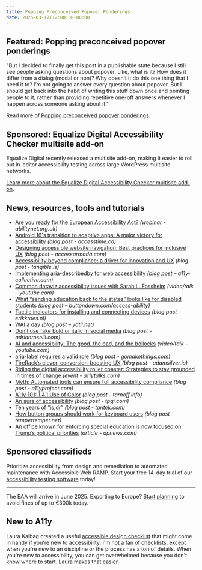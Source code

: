 ```yaml
---
title: Popping Preconceived Popover Ponderings
date: 2025-03-17T12:00:08+00:00
---
```


## Featured: Popping preconceived popover ponderings

"But I decided to finally get this post in a publishable state because I still see people asking questions about popover. Like, what is it? How does it differ from a dialog (modal or non)? Why doesn’t it do this one thing that I need it to? I’m not going to answer every question about popover. But I should get back into the habit of writing this stuff down once and pointing people to it, rather than providing repetitive one-off answers whenever I happen across someone asking about it."

Read more of [Popping preconceived popover ponderings](https://www.scottohara.me/blog/2025/03/14/popovers.html).

## Sponsored: Equalize Digital Accessibility Checker multisite add-on

Equalize Digital recently released a multisite add-on, making it easier to roll out in-editor accessibility testing across large WordPress multisite networks.

[Learn more about the Equalize Digital Accessibility Checker multisite add-on](https://equalizedigital.com/accessibility-checker/wordpress-multisite-add-on/?utm_source=a11yweekly&utm_medium=sponsored).

## News, resources, tools and tutorials

- [Are you ready for the European Accessibility Act?](https://abilitynet.org.uk/European-accessibility-act/webinar-series-your-guide-to-the-EAA) *(webinar - abilitynet.org.uk)*
- [Android 16's transition to adaptive apps: A major victory for accessibility](https://www.accesstime.co/blog/android-16-upgrade) *(blog post - accesstime.co)*
- [Designing accessible website navigation: Best practices for inclusive UX](https://www.accessarmada.com/blog/designing-accessible-website-navigation-best-practices-for-inclusive-ux/) *(blog post - accessarmada.com)*
- [Accessibility beyond compliance: a driver for innovation and UX](https://tangible.is/en/thinking/2025/01/accessibility-beyond-compliance-a-driver-for-innovation-and-ux) *(blog post - tangible.is)*
- [Implementing aria-describedby for web accessibility](https://www.a11y-collective.com/blog/aria-describedby/) *(blog post – a11y-collective.com)*
- [Common dataviz accessibility issues with Sarah L. Fossheim](https://www.youtube.com/watch?v=z6jdEqz7qf8) *(video/talk – youtube.com)*
- [What “sending education back to the states” looks like for disabled students](https://buttondown.com/access-ability/archive/what-sending-education-back-to-the-states-looks/) *(blog post – buttondown.com/access-ability)*
- [Tactile indicators for installing and connecting devices](https://www.erikkroes.nl/blog/tactile-indicators-for-installing-and-connecting-devices/) *(blog post – erikkroes.nl)*
- [WAI a day](https://yatil.net/blog/wai-a-day) *(blog post – yatil.net)*
- [Don’t use fake bold or italic in social media](https://adrianroselli.com/2025/03/dont-use-fake-bold-or-italic-in-social-media.html) *(blog post - adrianroselli.com)*
- [AI and accessibility: The good, the bad, and the bollocks](https://www.youtube.com/watch?v=Ij-GLix2QUQ) *(video/talk - youtube.com)*
- [aria-label requires a valid role](https://gomakethings.com/aria-label-requires-a-valid-role/) *(blog post - gomakethings.com)*
- [TireRack’s clever, conversion-boosting UX](https://adamsilver.io/blog/tireracks-clever-conversion-boosting-ux/) *(blog post - adamsilver.io)*
- [Riding the digital accessibility roller coaster: Strategies to stay grounded in times of change](https://a11ytalks.com/posts/2025-mar) *(event - a11ytalks.com)*
- [Myth: Automated tools can ensure full accessibility compliance](https://www.a11yproject.com/posts/automated-tools-can-ensure-full-accessibility-compliance/) *(blog post - a11yproject.com)*
- [A11y 101: 1.4.1 Use of Color](https://tarnoff.info/2025/03/10/a11y-101-1-4-1-use-of-color/) *(blog post - tarnoff.info)*
- [An aura of accessibility](https://www.tpgi.com/an-aura-of-accessibility/) *(blog post - tpgi.com)*
- [Ten years of “js;dr”](https://tantek.com/2025/069/t1/ten-years-jsdr-javascript-required-didnt-read) *(blog post - tantek.com)*
- [How button groups should work for keyboard users](https://www.tempertemper.net/blog/how-button-groups-should-work-for-keyboard-users) *(blog post - tempertemper.net)*
- [An office known for enforcing special education is now focused on Trump’s political priorities](https://apnews.com/article/education-department-civil-rights-special-education-antisemitism-764c1298a4ba856ce793249cdb57e6d6) *(article - apnews.com)*

## Sponsored classifieds

Prioritize accessibility from design and remediation to automated maintenance with Accessible Web RAMP. Start your free 14-day trial of our [accessibility testing software](https://accessibleweb.com/pricing/?utm_source=a11y_weekly&utm_medium=ad&utm_campaign=a11y_top_ad) today!

---

The EAA will arrive in June 2025. Exporting to Europe? [Start planning](https://www.insytful.com/community/blog/everything-you-need-to-know-about-the-european-accessibility-act-eaa?utm_source=A11y+weekly+newsletter&utm_medium=email&utm_campaign=EAA&utm_content=EAA+blog) to avoid fines of up to €300k today.

## New to A11y

Laura Kalbag created a useful [accessible design checklist](https://penpot.app/blog/accessible-design-checklist/) that might come in handy if you're new to accessibility. I'm not a fan of checklists, except when you're new to an discipline or the process has a ton of details. When you're new to accessibility, you can get overwhelmed because you don't know where to start. Laura makes that easier.

